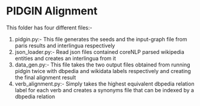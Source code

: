  # PIDGIN Alignment  #
This folder has four different files:-
1) pidgin.py:- This file generates the seeds and the input-graph file from paris results and interlingua respectively
2) json_loader.py:- Read json files contained coreNLP parsed wikipedia entities and creates an interlingua from it
3) data_gen.py:- This file takes the two output files obtained from running pidgin twice with dbpedia and wikidata labels respectively and creating the final alignment result
4) verb_alignment.py:- Simply takes the highest equivalent dbpedia relation label for each verb and creates a synonyms file that can be indexed by a dbpedia relation
